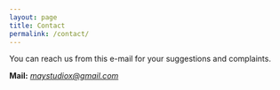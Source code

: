 ```yaml
---
layout: page
title: Contact
permalink: /contact/
---
```


You can reach us from this e-mail for your suggestions and complaints.

<strong>Mail:</strong> <em>maystudiox@gmail.com</em>
